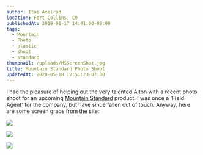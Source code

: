 ```yaml
---
author: Itai Axelrad
location: Fort Collins, CO
publishedAt: 2019-01-17 14:41:00-08:00
tags:
  - Mountain
  - Photo
  - plastic
  - shoot
  - standard
thumbnail: /uploads/MSScreenShot.jpg
title: Mountain Standard Photo Shoot
updatedAt: 2020-05-18 12:51:23-07:00
---
```


I had the pleasure of helping out the very talented Alton with a recent photo shoot for an upcoming [Mountain Standard](https://mountainstandard.com/) product. I was once a 'Field Agent' for the company, but have since fallen out of touch. Anyway, here are some screen grabs from the site:

![](/uploads/MSScreenShot.jpg)

![](/uploads/MSScreenShot2.jpg)

![](/uploads/MSScreenShot3.jpg)
